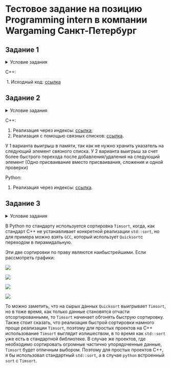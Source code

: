 # Тестовое задание на позицию Programming intern в компании Wargaming Санкт-Петербург

## Задание 1


<details>
  <summary>Условие задания</summary>

На языке Python или С/С++, написать алгоритм (функцию) определения четности целого числа, который будет аналогичен нижеприведенному по функциональности, но отличен по своей сути.

Объяснить плюсы и минусы обеих реализаций.

Python example:
```python
def isEven(value):
   return value % 2 == 0
```
C/C++ example:
```cpp
bool isEven(int value)
{
   return value % 2 == 0;
}
```

</details>


С++:

​	1. Исходный код: [ссылка](https://github.com/i582/wargaming-test-task/blob/master/cpp/src/first/is_even.h)



## Задание 2

<details>
  <summary>Условие задания</summary>

На языках Python(2.7) и/или С++, написать минимум по 2 класса реализовывающих циклический буфер FIFO.

Объяснить плюсы и минусы каждой реализации.

</details>

С++:

1. Реализация через индексы: [ссылка](https://github.com/i582/wargaming-test-task/blob/master/cpp/src/second/cyclic_queue.h);
2. Реализация с помощью связных списков: [ссылка](https://github.com/i582/wargaming-test-task/blob/master/cpp/src/second/cyclic_queue_list.h).

У 1 варианта выигрыш в памяти, так как не нужно хранить указатель на следующий элемент связного списка. У 2 варианта выигрыш за счет более быстрого перехода после добавления/удаления на следующий элемент (Одно присваивание вместо присваивания, сложения и одной проверки)

Python:

1. Реализация через индексы: [ссылка](https://github.com/i582/wargaming-test-task/blob/master/python/second/main.py).



## Задание 3

<details>
  <summary>Условие задания</summary>

На языке Python или С/С++, написать функцию, которая быстрее всего (по процессорным тикам) отсортирует данный ей массив чисел.

Массив может быть любого размера со случайным порядком чисел (в том числе и отсортированным).

Объяснить почему вы считаете, что функция соответствует заданным критериям.

</details>

В Python по стандарту используется сортировка `Timsort`, когда, как стандарт С++ не устанавливает конкретной реализации `std::sort`, но для примера можно взять `GCC`, который использует `Quicksort`с переходом в пирамидальную. 

Эти две сортировки по праву являются наибыстрейшими. Если рассмотреть графики:

![](https://habrastorage.org/storage1/a0170f65/54afe800/d8b50571/a81000af.png)

![](https://habrastorage.org/storage1/d0460884/b7d712b4/cd04f5c3/4c115b90.png)

![](https://habrastorage.org/storage1/fd520aa1/8be42114/57e27349/d01105c5.png)

![](https://habrastorage.org/storage1/0ac3016e/f3ce8871/2bf28d22/cb5cd3f2.png)

То можно заметить, что на сырых данных `Quicksort` выигрывает `Timsort`, но в тоже время, как только данные становятся отчасти отсортированными, то `Timsort` начинает обгонять быструю сортировку. Также стоит сказать, что реализация быстрой сортировки намного проще реализации `Timsort`, поэтому для простых проектов на С++ использование `Timsort` выглядит излишеством, в то время как `std::sort` уже есть в стандартной библиотеке. В случае же проектов, где необходимо сортировать огромные частично упорядоченные данные, `Timsort` будет отличным выбором. Поэтому для простых проектов С++, я бы использовал стандартный `std::sort`, а в случае `python` встроенный `sort` с `Timsort`. 
